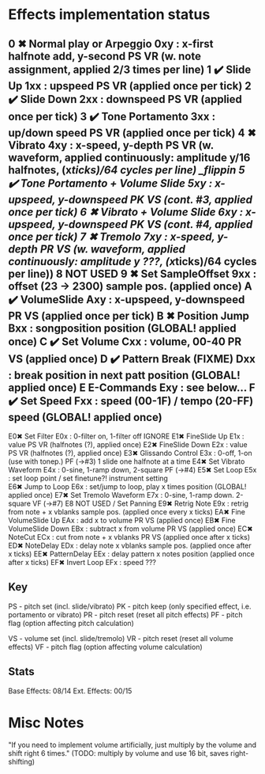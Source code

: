 # Effects implementation status

0 ✖ Normal play or Arpeggio             0xy : x-first halfnote add, y-second           PS VR (w. note assignment, applied 2/3 times per line)
1 ✔️ Slide Up                            1xx : upspeed                                  PS VR (applied once per tick)
2 ✔️ Slide Down                          2xx : downspeed                                PS VR (applied once per tick)
3 ✔️ Tone Portamento                     3xx : up/down speed                            PS VR (applied once per tick)
4 ✖ Vibrato                             4xy : x-speed,   y-depth                       PS VR (w. waveform, applied continuously: amplitude y/16 halfnotes, (x*ticks)/64 cycles per line)   _flippin
5 ✔️ Tone Portamento + Volume Slide      5xy : x-upspeed, y-downspeed                   PK VS (cont. #3, applied once per tick)
6 ✖ Vibrato + Volume Slide              6xy : x-upspeed, y-downspeed                   PK VS (cont. #4, applied once per tick)
7 ✖ Tremolo                             7xy : x-speed,   y-depth                       PR VS (w. waveform, applied continuously: amplitude y ???, (x*ticks)/64 cycles per line))
8   NOT USED
9 ✖ Set SampleOffset                    9xx : offset (23 -> 2300)                      sample pos. (applied once)
A ✔️ VolumeSlide                         Axy : x-upspeed, y-downspeed                   PR VS (applied once per tick)
B ✖ Position Jump                       Bxx : songposition                             position (GLOBAL! applied once)
C ✔️ Set Volume                          Cxx : volume, 00-40                            PR VS (applied once)
D ✔️ Pattern Break (FIXME)               Dxx : break position in next patt              position (GLOBAL! applied once)
E   E-Commands                          Exy : see below...
F ✔️ Set Speed                           Fxx : speed (00-1F) / tempo (20-FF)            speed (GLOBAL! applied once)
----------------------------------------------------------------------------
E0✖ Set Filter                          E0x : 0-filter on, 1-filter off                IGNORE
E1✖ FineSlide Up                        E1x : value                                    PS VR (halfnotes (?), applied once)
E2✖ FineSlide Down                      E2x : value                                    PS VR (halfnotes (?), applied once)
E3✖ Glissando Control                   E3x : 0-off, 1-on (use with tonep.)            PF (->#3) 1 slide one halfnote at a time
E4✖ Set Vibrato Waveform                E4x : 0-sine, 1-ramp down, 2-square            PF (->#4)
E5✖ Set Loop                            E5x : set loop point / set finetune?!          instrument setting                 
E6✖ Jump to Loop                        E6x : set/jump to loop, play x times           position (GLOBAL! applied once)
E7✖ Set Tremolo Waveform                E7x : 0-sine, 1-ramp down. 2-square            VF (->#7)
E8  NOT USED / Set Panning
E9✖ Retrig Note                         E9x : retrig from note + x vblanks             sample pos. (applied once every x ticks)
EA✖ Fine VolumeSlide Up                 EAx : add x to volume                          PR VS (applied once)
EB✖ Fine VolumeSlide Down               EBx : subtract x from volume                   PR VS (applied once)
EC✖ NoteCut                             ECx : cut from note + x vblanks                PR VS (applied once after x ticks)
ED✖ NoteDelay                           EDx : delay note x vblanks                     sample pos. (applied once after x ticks)
EE✖ PatternDelay                        EEx : delay pattern x notes                    position (applied once after x ticks) 
EF✖ Invert Loop                         EFx : speed                                    ???

## Key

PS - pitch set (incl. slide/vibrato)
PK - pitch keep (only specified effect, i.e. portamento or vibrato)
PR - pitch reset (reset all pitch effects)
PF - pitch flag (option affecting pitch calculation)

VS - volume set (incl. slide/tremolo)
VR - pitch reset (reset all volume effects)
VF - pitch flag (option affecting volume calculation)

## Stats

Base Effects: 08/14
Ext. Effects: 00/15


# Misc Notes

"If you need to implement volume artificially, just multiply by the volume and shift right 6 times." 
(TODO: multiply by volume and use 16 bit, saves right-shifting)
